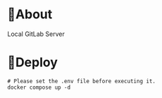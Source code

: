# 🦊About

Local GitLab Server

# 🐋Deploy

```
# Please set the .env file before executing it.
docker compose up -d
```
